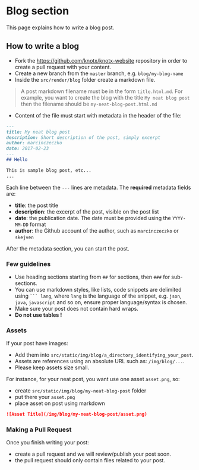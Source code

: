 # Blog section

This page explains how to write a blog post.

## How to write a blog

- Fork the https://github.com/knotx/knotx-website repository in order to create a pull request with your content.
- Create a new branch from the `master` branch, e.g. `blog/my-blog-name`
- Inside the `src/render/blog` folder create a markdown file.
> A post markdown filename must be in the form `title.html.md`. For example, you want to create the blog with the title `My neat blog post` then the filename should be `my-neat-blog-post.html.md`

- Content of the file must start with metadata in the header of the file:

``` md
---
title: My neat blog post
description: Short description of the post, simply excerpt
author: marcinczeczko
date: 2017-02-23
---
## Hello

This is sample blog post, etc...
...
```

Each line between the `---` lines are metadata. The **required** metadata fields are:

* **title**: the post title
* **description**: the excerpt of the post, visible on the post list
* **date**: the publication date. The date must be provided using the `YYYY-MM-DD` format
* **author**: the Github account of the author, such as `marcinczeczko` or `skejven`

After the metadata section, you can start the post. 

### Few guidelines
- Use heading sections starting from `##` for sections, then `###` for  sub-sections.
- You can use markdown styles, like lists, code snippets are delimited using ` ``` lang `, where `lang` is the language of the snippet, e.g. `json`, `java`, `javascript` and so on, ensure proper language/syntax is chosen.
- Make sure your post does not contain hard wraps.
- **Do not use tables !**

### Assets

If your post have images:
- Add them into `src/static/img/blog/a_directory_identifying_your_post`.
- Assets are references using an absolute URL such as: `/img/blog/...`.
- Please keep assets size small. 

For instance, for your neat post, you want use one asset `asset.png`, so:
- create `src/static/img/blog/my-neat-blog-post` folder
- put there your `asset.png`
- place asset on post using markdown
``` md
![Asset Title](/img/blog/my-neat-blog-post/asset.png)
```

### Making a Pull Request
Once you finish writing your post:
- create a pull request and we will review/publish your post soon.
- the pull request should only contain files related to your post.
